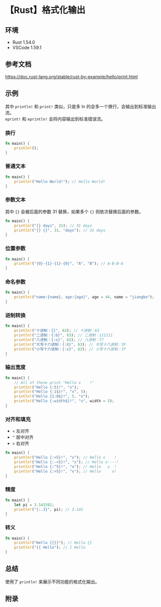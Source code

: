 # 【Rust】格式化输出

## 环境

- Rust 1.54.0
- VSCode 1.59.1

## 参考文档

<https://doc.rust-lang.org/stable/rust-by-example/hello/print.html>

## 示例

其中 `println!` 和 `print!` 类似，只是多 ln 的会多一个换行，会输出到标准输出流。  
`eprint!` 和 `eprintln!` 会将内容输出到标准错误流。

### 换行

```rust
fn main() {
    println!();
}
```

### 普通文本

```rust
fn main() {
    println!("Hello World!"); // Hello World!
}
```

### 参数文本

其中 `{}` 会被后面的参数 31 替换，如果多个 `{}` 则依次替换后面的参数。

```rust
fn main() {
    println!("{} days", 31); // 31 days
    println!("{} {}", 31, "days"); // 31 days
}
```

### 位置参数

```rust
fn main() {
    println!("{0}-{1}-{1}-{0}", "A", "B"); // A-B-B-A
}
```

### 命名参数

```rust
fn main() {
    println!("name:{name}, age:{age}", age = 44, name = "jiangbo");
}
```

### 进制转换

```rust
fn main() {
    println!("十进制：{}", 63); // 十进制：63
    println!("二进制：{:b}", 63); // 二进制：111111
    println!("八进制：{:o}", 63); // 八进制：77
    println!("大写十六进制：{:X}", 63); // 大写十六进制：3F
    println!("小写十六进制：{:x}", 63); // 小写十六进制：3f
}
```

### 输出宽度

```rust
fn main() {
    // All of these print "Hello x    !"
    println!("Hello {:5}!", "x");
    println!("Hello {:1$}!", "x", 5);
    println!("Hello {1:0$}!", 5, "x");
    println!("Hello {:width$}!", "x", width = 5);
}
```

### 对齐和填充

- `<` 左对齐
- `^` 居中对齐
- `>` 右对齐

```rust
fn main() {
    println!("Hello {:<5}!", "x"); // Hello x    !
    println!("Hello {:-<5}!", "x"); // Hello x----!
    println!("Hello {:^5}!", "x"); // Hello   x  !
    println!("Hello {:>5}!", "x"); // Hello     x!
}
```

### 精度

```rust
fn main() {
    let pi = 3.141592;
    println!("{:.3}", pi); // 3.142
}
```

### 转义

```rust
fn main() {
    println!("Hello {{}}"); // Hello {}
    println!("{{ Hello"); // { Hello
}
```

## 总结

使用了 `println!` 来展示不同功能的格式化输出。

## 附录
